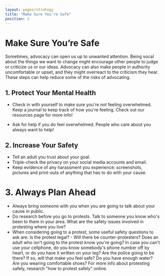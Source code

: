 ```yaml
---
layout: pages/strategy
title: "Make Sure You're Safe"
position: 2
---
```


# Make Sure You’re Safe

Sometimes, advocacy can open us up to unwanted attention. Being vocal about the things we want to change might encourage other people to judge or criticize us or our ideas. Advocacy can also make people in authority uncomfortable or upset, and they might overreact to the criticism they hear. These steps can help reduce some of the risks of advocating.

## 1. Protect Your Mental Health

- Check in with yourself to make sure you're not feeling overwhelmed. Keep a journal to keep track of how you're feeling. Check out our resources page for more info!

- Ask for help if you do feel overwhelmed. People who care about you always want to help!


## 2. Increase Your Safety

- Tell an adult you trust about your goal.
- Triple-check the privacy on your social media accounts and email.
- Keep evidence of any harassment you experience:  screenshots, pictures and print-outs of anything that has to do with your cause.

# 3. Always Plan Ahead

- Always bring someone with you when you are going to talk about your cause in public.
- Do research before you go to protests. Talk to someone you know who's been to them in your area. What are the safety issues involved in protesting where you live?
- When considering going to a protest, some useful safety questions to ask are:
Is the protest legal? - Will there be counter-protesters? Does an adult who isn't going to the protest know you're going? In case you can't use your cellphone, do you know somebody's phone number off by heart, or do you have it written on your leg? Are the police going to be there? If so, will that make you feel safe? Do you have enough water? Are you wearing comfortable shoes? For more info about protesting safely, research "how to protest safely" online.


<!-- Side bubble:

REMEMBER

Your safety is the most important thing in any situation. If you feel scared, exit the situation and alert an adult as soon as possible. -->
